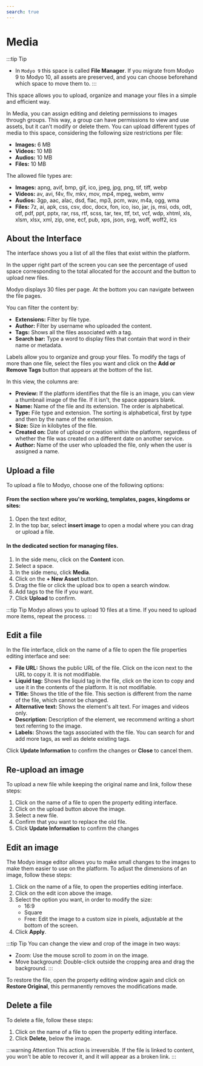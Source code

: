 ```yaml
---
search: true
---
```


# Media

:::tip Tip
- In `Modyo 9` this space is called **File Manager**. If you migrate from Modyo 9 to Modyo 10, all assets are preserved, and you can choose beforehand which space to move them to.
:::

This space allows you to upload, organize and manage your files in a simple and efficient way.

In Media, you can assign editing and deleting permissions to images through groups. This way, a group can have permissions to view and use assets, but it can't modify or delete them.
You can upload different types of media to this space, considering the following size restrictions per file:


- **Images:** 6 MB
- **Videos:** 10 MB
- **Audios:** 10 MB
- **Files:** 10 MB

The allowed file types are:
- **Images:** apng, avif, bmp, gif, ico, jpeg, jpg, png, tif, tiff, webp
- **Videos:** av, avi, f4v, flv, mkv, mov, mp4, mpeg, webm, wmv
- **Audios:** 3gp, aac, alac, dsd, flac, mp3, pcm, wav, m4a, ogg, wma
- **Files:** 7z, ai, apk, css, csv, doc, docx, fon, ico, iso, jar, js, msi, ods, odt, otf, pdf, ppt, pptx, rar, rss, rtf, scss, tar, tex, ttf, txt, vcf, wdp, xhtml, xls, xlsm, xlsx, xml, zip, one, ecf, pub, xps, json, svg, woff, woff2, ics



## About the Interface

The interface shows you a list of all the files that exist within the platform.

In the upper right part of the screen you can see the percentage of used space corresponding to the total allocated for the account and the button to upload new files.

Modyo displays 30 files per page. At the bottom you can navigate between the file pages.

You can filter the content by:
- **Extensions:** Filter by file type.
- **Author:** Filter by username who uploaded the content.
- **Tags:** Shows all the files associated with a tag.
- **Search bar:** Type a word to display files that contain that word in their name or metadata.

Labels allow you to organize and group your files. To modify the tags of more than one file, select the files you want and click on the **Add or Remove Tags** button that appears at the bottom of the list.

In this view, the columns are:
- **Preview:** If the platform identifies that the file is an image, you can view a thumbnail image of the file. If it isn't, the space appears blank.
- **Name:** Name of the file and its extension. The order is alphabetical.
- **Type:** File type and extension. The sorting is alphabetical, first by type and then by the name of the extension.
- **Size:** Size in kilobytes of the file.
- **Created on:** Date of upload or creation within the platform, regardless of whether the file was created on a different date on another service.
- **Author:** Name of the user who uploaded the file, only when the user is assigned a name.


## Upload a file
To upload a file to Modyo, choose one of the following options:

#### From the section where you're working, templates, pages, kingdoms or sites:
1. Open the text editor,
1. In the top bar, select **insert image** to open a modal where you can drag or upload a file.

#### In the dedicated section for managing files.

1. In the side menu, click on the **Content** icon.
1. Select a space.
1. In the side menu, click **Media**.
1. Click on the **+ New Asset** button.
1. Drag the file or click the upload box to open a search window.
1. Add tags to the file if you want.
1. Click **Upload** to confirm.

:::tip Tip
Modyo allows you to upload 10 files at a time. If you need to upload more items, repeat the process.
:::

## Edit a file
In the file interface, click on the name of a file to open the file properties editing interface and see:

- **File URL:** Shows the public URL of the file. Click on the icon next to the URL to copy it. It is not modifiable.
- **Liquid tag:** Shows the liquid tag in the file, click on the icon to copy and use it in the contents of the platform. It is not modifiable.
- **Title:** Shows the title of the file. This section is different from the name of the file, which cannot be changed.
- **Alternative text:** Shows the element's alt text. For images and videos only.
- **Description:** Description of the element, we recommend writing a short text referring to the image.
- **Labels:** Shows the tags associated with the file. You can search for and add more tags, as well as delete existing tags.

Click **Update Information** to confirm the changes or **Close** to cancel them.

## Re-upload an image

To upload a new file while keeping the original name and link, follow these steps:

1. Click on the name of a file to open the property editing interface.
2. Click on the upload button above the image.
3. Select a new file.
4. Confirm that you want to replace the old file.
5. Click **Update Information** to confirm the changes


## Edit an image

The Modyo image editor allows you to make small changes to the images to make them easier to use on the platform. To adjust the dimensions of an image, follow these steps:

1. Click on the name of a file, to open the properties editing interface.
2. Click on the edit icon above the image.
3. Select the option you want, in order to modify the size:
    - 16:9
    - Square
    - Free: Edit the image to a custom size in pixels, adjustable at the bottom of the screen.
4. Click **Apply**.

:::tip Tip
You can change the view and crop of the image in two ways:

- Zoom: Use the mouse scroll to zoom in on the image.
- Move background: Double-click outside the cropping area and drag the background.
:::

To restore the file, open the property editing window again and click on **Restore Original**, this permanently removes the modifications made.


## Delete a file

To delete a file, follow these steps:
1. Click on the name of a file to open the property editing interface.
1. Click **Delete**, below the image.

:::warning Attention
This action is irreversible. If the file is linked to content, you won't be able to recover it, and it will appear as a broken link.
:::
